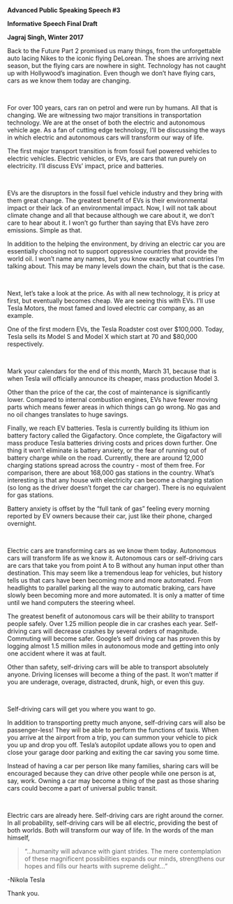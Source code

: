 **Advanced Public Speaking Speech #3**

**Informative Speech Final Draft**

**Jagraj Singh, Winter 2017**


Back to the Future Part 2 promised us many things, from the unforgettable auto lacing Nikes to the iconic flying DeLorean. The shoes are arriving next season, but the flying cars are nowhere in sight. Technology has not caught up with Hollywood’s imagination. Even though we don’t have flying cars, cars as we know them today are changing. 

<br/> 

For over 100 years, cars ran on petrol and were run by humans. All that is changing. We are witnessing two major transitions in transportation technology. We are at the onset of both the electric and autonomous vehicle age. As a fan of cutting edge technology, I’ll be discussing the ways in which electric and autonomous cars will transform our way of life.

The first major transport transition is from fossil fuel powered vehicles to electric vehicles. Electric vehicles, or EVs, are cars that run purely on electricity. I’ll discuss EVs’ impact, price and batteries. 

<br/>

EVs are the disruptors in the fossil fuel vehicle industry and they bring with them great change. 
The greatest benefit of EVs is their environmental impact or their lack of an environmental impact. Now, I will not talk about climate change and all that because although we care about it, we don’t care to hear about it. I won’t go further than saying that EVs have zero emissions. Simple as that. 

In addition to the helping the environment, by driving an electric car you are essentially choosing not to support oppressive countries that provide the world oil. I won’t name any names, but you know exactly what countries I’m talking about. This may be many levels down the chain, but that is the case. 

<br/> 

Next, let’s take a look at the price.
As with all new technology, it is pricy at first, but eventually becomes cheap. We are seeing this with EVs. I’ll use Tesla Motors, the most famed and loved electric car company, as an example.

One of the first modern EVs, the Tesla Roadster cost over $100,000. Today, Tesla sells its Model S and Model X which start at 70 and $80,000 respectively. 

<br/> 

Mark your calendars for the end of this month, March 31, because that is when Tesla will officially announce its cheaper, mass production Model 3.

Other than the price of the car, the cost of maintenance is significantly lower. Compared to internal combustion engines, EVs have fewer moving parts which means fewer areas in which things can go wrong. No gas and no oil changes translates to huge savings.

Finally, we reach EV batteries.
Tesla is currently building its lithium ion battery factory called the Gigafactory. Once complete, the Gigafactory will mass produce Tesla batteries driving costs and prices down further. One thing it won’t eliminate is battery anxiety, or the fear of running out of battery charge while on the road. Currently, there are around 12,000 charging stations spread across the country - most of them free. For comparison, there are about 168,000 gas stations in the country. What’s interesting is that any house with electricity can become a charging station (so long as the driver doesn’t forget the car charger). There is no equivalent for gas stations.

Battery anxiety is offset by the “full tank of gas” feeling every morning reported by EV owners because their car, just like their phone, charged overnight.

<br/> 

Electric cars are transforming cars as we know them today. Autonomous cars will transform life as we know it. Autonomous cars or self-driving cars are cars that take you from point A to B without any human input other than destination. This may seem like a tremendous leap for vehicles, but history tells us that cars have been becoming more and more automated. From headlights to parallel parking all the way to automatic braking, cars have slowly been becoming more and more automated. It is only a matter of time until we hand computers the steering wheel.

The greatest benefit of autonomous cars will be their ability to transport people safely. Over 1.25 million people die in car crashes each year. Self-driving cars will decrease crashes by several orders of magnitude. Commuting will become safer. Google’s self driving car has proven this by logging almost 1.5 million miles in autonomous mode and getting into only one accident where it was at fault.

Other than safety, self-driving cars will be able to transport absolutely anyone. Driving licenses will become a thing of the past. It won’t matter if you are underage, overage, distracted, drunk, high, or even this guy. 

<br/> 

Self-driving cars will get you where you want to go. 

In addition to transporting pretty much anyone, self-driving cars will also be passenger-less! They will be able to perform the functions of taxis. When you arrive at the airport from a trip, you can summon your vehicle to pick you up and drop you off. Tesla’s autopilot update allows you to open and close your garage door parking and exiting the car saving you some time.

Instead of having a car per person like many families, sharing cars will be encouraged because they can drive other people while one person is at, say, work. Owning a car may become a thing of the past as those sharing cars could become a part of universal public transit. 

<br/> 

Electric cars are already here. Self-driving cars are right around the corner. In all probability, self-driving cars will be all electric, providing the best of both worlds. Both will transform our way of life. In the words of the man himself,

>“…humanity will advance with giant strides. The mere contemplation of these magnificent possibilities expands our minds, strengthens our hopes and fills our hearts with supreme delight…”

-Nikola Tesla

Thank you.
